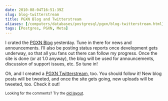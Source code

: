 ```yaml
--- 
date: 2010-08-04T16:51:39Z
slug: blog-twitterstream
title: PGXN Blog and Twitterstream
aliases: [/computers/databases/postgresql/pgxn/blog-twitterstream.html]
tags: [Postgres, PGXN, Meta]
---
```


<p>I crated the <a href="http://blog.pgxn.org/">PGXN Blog</a> yesterday. Tune in there for news and announcements. I’ll also be posting status reports once development gets underway, so that all you fans out there can follow my progress. Once the site is done (or at 1.0 anyway), the blog will be used for announcements, discussion of support issues, etc. So tune in!</p>

<p>Oh, and I created a <a href="https://twitter.com/pgxn/">PGXN Twitterstream</a>, too. You should follow it! New blog posts will be tweeted, and once the site gets going, new uploads will be tweeted, too. Check it out!</p>

<p class="past"><small>Looking for the comments? Try the <a rel="nofollow" href="//past.justatheory.com/computers/databases/postgresql/pgxn/blog-twitterstream.html">old layout</a>.</small></p>


